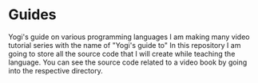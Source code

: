 # Guides
Yogi's guide on various programming languages
I am making many video tutorial series with the name of "Yogi's guide to" In this repository 
I am going to store all the source code that I will create while teaching the language.
You can see the source code related to a video book by going into the respective directory.

